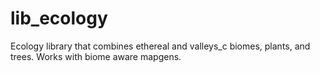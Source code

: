 # lib_ecology
Ecology library that combines ethereal and valleys_c biomes, plants, and trees.  Works with biome aware mapgens.
